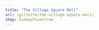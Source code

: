 ```yaml
---
title: "The Village Square Mall"
url: /gillette/the-village-square-mall/
shop: Einkaufszentrum
---
```

